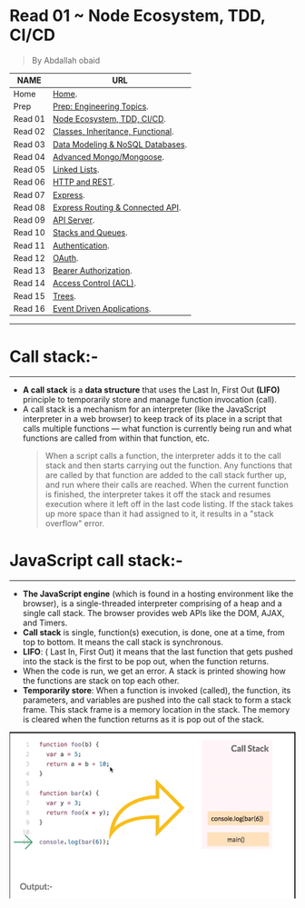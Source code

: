 # Read 01 ~ Node Ecosystem, TDD, CI/CD
> By Abdallah obaid

**NAME**     | **URL**
------------ | -------------
Home         | [Home](https://abdallah-obaid.github.io/reading-notes-401/).
 Prep        | [Prep: Engineering Topics](https://abdallah-obaid.github.io/reading-notes-401/Prep).
 Read 01     | [Node Ecosystem, TDD, CI/CD](https://abdallah-obaid.github.io/reading-notes-401/class-01).
 Read 02     | [Classes, Inheritance, Functional](https://abdallah-obaid.github.io/reading-notes-401/class-02).
 Read 03     | [Data Modeling & NoSQL Databases](https://abdallah-obaid.github.io/reading-notes-401/class-03).
 Read 04     | [Advanced Mongo/Mongoose](https://abdallah-obaid.github.io/reading-notes-401/class-04).
 Read 05     | [Linked Lists](https://abdallah-obaid.github.io/reading-notes-401/class-05).
 Read 06     | [HTTP and REST](https://abdallah-obaid.github.io/reading-notes-401/class-06).
 Read 07     | [Express](https://abdallah-obaid.github.io/reading-notes-401/class-07).
 Read 08     | [Express Routing & Connected API](https://abdallah-obaid.github.io/reading-notes-401/class-08).
 Read 09     | [API Server](https://abdallah-obaid.github.io/reading-notes-401/class-09).
 Read 10     | [Stacks and Queues](https://abdallah-obaid.github.io/reading-notes-401/class-10).
 Read 11     | [Authentication](https://abdallah-obaid.github.io/reading-notes-401/class-11).
 Read 12     | [OAuth](https://abdallah-obaid.github.io/reading-notes-401/class-12).
 Read 13     | [Bearer Authorization](https://abdallah-obaid.github.io/reading-notes-401/class-13).
 Read 14     | [Access Control (ACL)](https://abdallah-obaid.github.io/reading-notes-401/class-14).
 Read 15     | [Trees](https://abdallah-obaid.github.io/reading-notes-401/class-15).
 Read 16     | [Event Driven Applications](https://abdallah-obaid.github.io/reading-notes-401/class-16).

 
----------------------------------
# Call stack:-
----------------------------------
 * **A call stack** is a **data structure** that uses the Last In, First Out **(LIFO)** principle to temporarily store and manage function invocation (call).
 * A call stack is a mechanism for an interpreter (like the JavaScript interpreter in a web browser) to keep track of its place in a script that calls multiple functions — what function is currently being run and what functions are called from within that function, etc.
   > When a script calls a function, the interpreter adds it to the call stack and then starts carrying out the function.
   > Any functions that are called by that function are added to the call stack further up, and run where their calls are reached.
   > When the current function is finished, the interpreter takes it off the stack and resumes execution where it left off in the last code listing.
   > If the stack takes up more space than it had assigned to it, it results in a "stack overflow" error.
 
 # JavaScript call stack:-
 ----------------------------------
 * **The JavaScript engine** (which is found in a hosting environment like the browser), is a single-threaded interpreter comprising of a heap and a single call stack. The browser provides web APIs like the DOM, AJAX, and Timers.
 * **Call stack** is single, function(s) execution, is done, one at a time, from top to bottom. It means the call stack is synchronous.
 * **LIFO**: ( Last In, First Out) it means that the last function that gets pushed into the stack is the first to be pop out, when the function returns.
 * When the code is run, we get an error. A stack is printed showing how the functions are stack on top each other.
 * **Temporarily store**: When a function is invoked (called), the function, its parameters, and variables are pushed into the call stack to form a stack frame. This stack frame is a memory location in the stack. The memory is cleared when the function returns as it is pop out of the stack.


 ![Call stack](./Img/Callstack.gif)